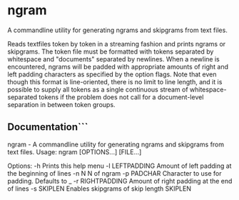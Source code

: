 # ngram
A commandline utility for generating ngrams and skipgrams from text files.

Reads textfiles token by token in a streaming fashion and prints ngrams or skipgrams. The token file must be formatted with tokens separated by whitespace and "documents" separated by newlines. When a newline is encountered, ngrams will be padded with appropriate amounts of right and left padding characters as specified by the option flags. Note that even though this format is line-oriented, there is no limit to line length, and it is possible to supply all tokens as a single continuous stream of whitespace-separated tokens if the problem does not call for a document-level separation in between token groups.

## Documentation```
ngram - A commandline utility for generating ngrams and skipgrams from text files.
Usage: ngram [OPTIONS...] [FILE...]

Options:
	-h 	Prints this help menu
	-l LEFTPADDING	Amount of left padding at the beginning of lines
	-n N	N of ngram
	-p PADCHAR	Character to use for padding. Defaults to _
	-r RIGHTPADDING	Amount of right padding at the end of lines
	-s SKIPLEN	Enables skipgrams of skip length SKIPLEN
```
